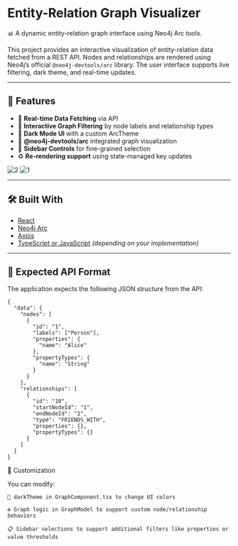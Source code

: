 # Entity-Relation Graph Visualizer

📊 A dynamic entity-relation graph interface using Neo4j Arc tools.

This project provides an interactive visualization of entity-relation data fetched from a REST API. Nodes and relationships are rendered using Neo4j’s official `@neo4j-devtools/arc` library. The user interface supports live filtering, dark theme, and real-time updates.



---

## 🚀 Features

- 🔁 **Real-time Data Fetching** via API
- 🧠 **Interactive Graph Filtering** by node labels and relationship types
- 🌙 **Dark Mode UI** with a custom ArcTheme
- 🔗 **@neo4j-devtools/arc** integrated graph visualization
- 📌 **Sidebar Controls** for fine-grained selection
- ♻️ **Re-rendering support** using state-managed key updates

![2](https://github.com/user-attachments/assets/8d770643-e6ed-4057-9a1f-cc2c4b230661)
![1](https://github.com/user-attachments/assets/66c5239d-3935-46e9-858e-011a5771af9e)

---

## 🛠️ Built With

- [React](https://reactjs.org/)
- [Neo4j Arc](https://www.npmjs.com/package/@neo4j-devtools/arc)
- [Axios](https://axios-http.com/)
- [TypeScript or JavaScript](https://www.typescriptlang.org/) *(depending on your implementation)*

---

## 📡 Expected API Format

The application expects the following JSON structure from the API:
```
{
  "data": {
    "nodes": [
      {
        "id": "1",
        "labels": ["Person"],
        "properties": {
          "name": "Alice"
        },
        "propertyTypes": {
          "name": "String"
        }
      }
    ],
    "relationships": [
      {
        "id": "10",
        "startNodeId": "1",
        "endNodeId": "2",
        "type": "FRIENDS_WITH",
        "properties": {},
        "propertyTypes": {}
      }
    ]
  }
}
```
🧩 Customization

You can modify:

    🎨 darkTheme in GraphComponent.tsx to change UI colors

    ⚙️ Graph logic in GraphModel to support custom node/relationship behaviors

    📋 Sidebar selections to support additional filters like properties or value thresholds
